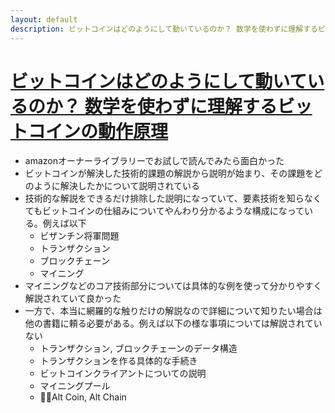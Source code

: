 ```yaml
---
layout: default
description: ビットコインはどのようにして動いているのか？ 数学を使わずに理解するビットコインの動作原理
---
```


# [ビットコインはどのようにして動いているのか？ 数学を使わずに理解するビットコインの動作原理](https://www.amazon.co.jp/dp/B00IXF2SVS)

 - amazonオーナーライブラリーでお試しで読んでみたら面白かった
 - ビットコインが解決した技術的課題の解説から説明が始まり、その課題をどのように解決したかについて説明されている
 - 技術的な解説をできるだけ排除した説明になっていて、要素技術を知らなくてもビットコインの仕組みについてやんわり分かるような構成になっている。例えば以下
   - ビザンチン将軍問題
   - トランザクション
   - ブロックチェーン
   - マイニング
 - マイニングなどのコア技術部分については具体的な例を使って分かりやすく解説されていて良かった
 - 一方で、本当に網羅的な触りだけの解説なので詳細について知りたい場合は他の書籍に頼る必要がある。例えば以下の様な事項については解説されていない
   - トランザクション, ブロックチェーンのデータ構造
   - トランザクションを作る具体的な手続き
   - ビットコインクライアントについての説明
   - マイニングプール
   - Alt Coin, Alt Chain